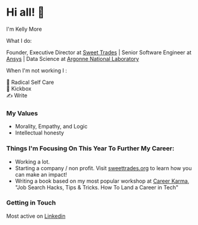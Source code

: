 
# Hi all! 👋 

I'm Kelly More

What I do:

Founder, Executive Director at [Sweet Trades](https://sweettrades.org/) | Senior Software Engineer at [Ansys](https://www.ansys.com/) | Data Science at [Argonne National Laboratory](https://www.anl.gov/)
 </br>

When I'm not working I :

💆 Radical Self Care <br>
🥊 Kickbox <br>
✍️ Write <br>


### My Values

- Morality, Empathy, and Logic
- Intellectual honesty


### Things I'm Focusing On This Year To Further My Career:

- Working a lot.
- Starting a company / non profit. Visit [sweettrades.org](https://sweettrades.org/) to learn how you can make an impact!
- Writing a book based on my most popular workshop at [Career Karma](https://careerkarma.com/), "Job Search Hacks, Tips & Tricks. How To Land a Career in Tech"


### Getting in Touch 

Most active on [Linkedin](https://www.linkedin.com/in/misskellymore/)
